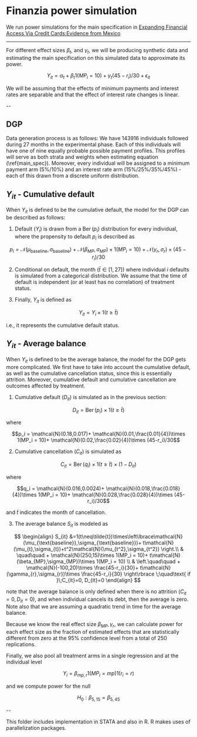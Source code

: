 # Finanzia power simulation 

We run power simulations for the main specification in [Expanding Financial Access Via Credit Cards:Evidence from Mexico](www.diegojimenezh.com/assets/pdf/creditcards_main.pdf)


---


For different effect sizes $\beta_t$, and $\gamma_t$, we will be producing synthetic data and estimating the main specification on this simulated data to approximate its power.

$$
Y_{it} = \alpha_{t} + \beta_t 1(MP_i = 10) + \gamma_t(45-r_i)/30 + \epsilon_{it}
$$
	
We will be assuming that the effects of minimum payments and interest rates are separable and that the effect of interest rate changes is linear.


--

## DGP

Data generation process is as follows:	We have 143916 individuals followed during 27 months in the experimental phase. Each of this individuals will have one of nine equally probable possible payment profiles. This profiles will serve as both strata and weights when estimating equation (\ref{main_spec}). Moreover, every individual will be assigned to a minimum payment arm (5\%/10\%) and an interest rate arm (15\%/25\%/35\%/45\%) - each of this drawn from a discrete uniform distribution.


## $Y_{it}$ - Cumulative default


When $Y_{it}$ is defined to be the cumulative default, the model for the DGP can be described as follows:


1. Default ($Y_i$) is drawn from a $\operatorname{Ber}(p_i)$ distribution for every individual, where the propensity to default $p_i$ is described as

$$p_i = \mathcal{N}(\mu_{\text{baseline}},\sigma_{\text{baseline}})+ \mathcal{N}(\beta_{MP},\sigma_{MP})\times 1(MP_i = 10)+ \mathcal{N}(\gamma_{r},\sigma_{r})\times (45-r_i)/30$$

    
2. Conditional on default, the month ($\bar{t}\in[1,27]$) where individual $i$ defaults is simulated from a categorical distribution. We assume that the time of default is independent (or at least has no correlation) of treatment status.

    
3. Finally, $Y_{it}$ is defined as

$$Y_{it} = Y_i\times 1(t\geq\bar{t})$$

i.e., it represents the cumulative default status.


## $Y_{it}$ - Average balance


When $Y_{it}$ is defined to be the average balance, the model for the DGP gets more complicated. We first have to take into account the cumulative default, as well as the cumulative cancellation status, since this is essentially attrition. Moreover, cumulative default and cumulative cancellation are outcomes affected by treatment.


1. Cumulative default ($D_{it}$) is simulated as in the previous section:

$$D_{it} = \operatorname{Ber}(p_i)\times 1(t\geq\bar{t})$$

where 

$$p_i = \mathcal{N}(0.18,0.017)+ \mathcal{N}(0.01,\frac{0.01}{4})\times 1(MP_i = 10)+ \mathcal{N}(0.02,\frac{0.02}{4})\times (45-r_i)/30$$

    
2. Cumulative cancellation ($C_{it}$) is simulated as

$$C_{it} = \operatorname{Ber}(q_i)\times 1(t\geq\tilde{t})\times(1-D_{it})$$

where 

$$q_i = \mathcal{N}(0.016,0.0024)+ \mathcal{N}(0.018,\frac{0.018}{4})\times 1(MP_i = 10)+ \mathcal{N}(0.028,\frac{0.028}{4})\times (45-r_i)/30$$

and $\tilde{t}$ indicates the month of cancellation.
    
3. The average balance $S_{it}$ is modeled as

$$
\begin{align}
    S_{it} &=1(t\neq\tilde{t})\times\left\lbrace\mathcal{N}(\mu_{\text{baseline}},\sigma_{\text{baseline}})+ t\mathcal{N}(\mu_{t},\sigma_{t})+t^2\mathcal{N}(\mu_{t^2},\sigma_{t^2}) \right.\\
    & \quad\quad + \mathcal{N}(250,15)\times 1(MP_i = 10)+ t\mathcal{N}(\beta_{MP},\sigma_{MP})\times 1(MP_i = 10) \\
   & \left.\quad\quad + \mathcal{N}(-100,20)\times \frac{45-r_i}{30}+ t\mathcal{N}(\gamma_{r},\sigma_{r})\times \frac{45-r_i}{30} \right\rbrace \;\quad\text{ if }\;C_{it}=0, D_{it}=0
\end{align}
$$
    
note that the average balance is only defined when there is no attrition ($C_{it}=0, D_{it}=0$), and when individual cancels its debt, then the average is zero. Note also that we are assuming a quadratic trend in time for the average balance.




Because we know the real effect size $\beta_{MP},\gamma_{r}$, we can calculate power for each effect size as the fraction of estimated effects that are statistically different from zero at the 95% confidence level from a total of 250 replications.


    
Finally, we also pool all treatment arms in a single regression and at the individual level

$$Y_{i} = \beta_{mp,r} 1(MP_i = mp)1(r_i = r)$$

and we compute power for the null

$$H_0 : \beta_{5,15} =  \beta_{5,45}$$


--

This folder includes implementation in STATA and also in R. R makes uses of parallelization packages.
